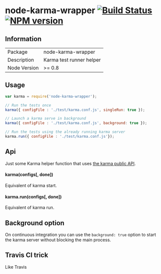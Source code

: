 # node-karma-wrapper [![Build Status](https://travis-ci.org/douglasduteil/node-karma-wrapper.png)](https://travis-ci.org/douglasduteil/node-karma-wrapper) [![NPM version](https://badge.fury.io/js/node-karma-wrapper.png)](http://badge.fury.io/js/node-karma-wrapper)

## Information

<table>
<tr>
<td>Package</td><td>node-karma-wrapper</td>
</tr>
<tr>
<td>Description</td>
<td>Karma test runner helper</td>
</tr>
<tr>
<td>Node Version</td>
<td>>= 0.8</td>
</tr>
</table>

## Usage

```javascript
var karma = require('node-karma-wrapper');

// Run the tests once
karma({ configFile : './test/karma.conf.js', singleRun: true });

// Launch a karma serve in background
karma({ configFile : './test/karma.conf.js', background: true });

// Run the tests using the already running karma server
karma.run({ configFile : './test/karma.conf.js'});
```

## Api

Just some Karma helper function that uses [the karma public API](http://karma-runner.github.io/0.10/dev/public-api.html).

#### karma(configs[, done])

Equivalent of karma start.

#### karma.run(configs[, done])

Equivalent of karma run.

## Background option

On continuous integration you can use the `background: true` option to start the karma server without blocking the main process.

## Travis CI trick

Like Travis
```




